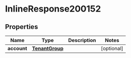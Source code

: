 

# InlineResponse200152

## Properties

Name | Type | Description | Notes
------------ | ------------- | ------------- | -------------
**account** | [**TenantGroup**](TenantGroup.md) |  |  [optional]



